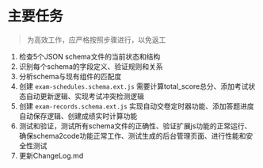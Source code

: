 # 主要任务

> 为高效工作，应严格按照步骤进行，以免返工

1. 检查5个JSON schema文件的当前状态和结构
2. 识别每个schema的字段定义、验证规则和关系
3. 分析schema与现有组件的匹配度
4. 创建 `exam-schedules.schema.ext.js` 需要计算total_score总分、添加考试状态自动更新逻辑、实现考试冲突检测逻辑
5. 创建 `exam-records.schema.ext.js` 实现自动交卷定时器功能、添加答题进度自动保存逻辑、创建成绩实时计算功能
6. 测试和验证，测试所有schema文件的正确性、验证扩展js功能的正常运行、确保schema2code功能正常工作、测试生成的后台管理页面、进行性能和安全性测试
7. 更新ChangeLog.md